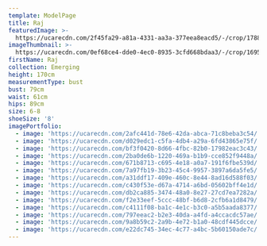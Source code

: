 ```yaml
---
template: ModelPage
title: Raj
featuredImage: >-
  https://ucarecdn.com/2f45fa29-a81a-4331-aa3a-377eea8eacd5/-/crop/1788x1208/0,175/-/preview/
imageThumbnail: >-
  https://ucarecdn.com/0ef68ce4-dde0-4ec0-8935-3cfd668bdaa3/-/crop/1695x2163/1070,344/-/preview/
firstName: Raj
collection: Emerging
height: 170cm
measurementType: bust
bust: 79cm
waist: 61cm
hips: 89cm
size: 6-8
shoeSize: '8'
imagePortfolio:
  - image: 'https://ucarecdn.com/2afc441d-78e6-42da-abca-71c8beba3c54/'
  - image: 'https://ucarecdn.com/d029edc1-c5fa-4db4-a29a-6fd43865e75f/'
  - image: 'https://ucarecdn.com/bf3f0420-8d66-4fbc-82b0-17982eac3c43/'
  - image: 'https://ucarecdn.com/2ba0de6b-1220-469a-b1b9-cce852f9448a/'
  - image: 'https://ucarecdn.com/671b8713-c695-4e18-a0a7-191f6fbe539d/'
  - image: 'https://ucarecdn.com/7a97fb19-3b23-45c4-9957-3897a6da5fe5/'
  - image: 'https://ucarecdn.com/a31ddf17-409e-460c-8e44-8ad16d588f03/'
  - image: 'https://ucarecdn.com/c430f53e-d67a-4714-a6bd-05602bff4e1d/'
  - image: 'https://ucarecdn.com/db2ca885-3474-48a0-8e27-27cd7ea7282a/'
  - image: 'https://ucarecdn.com/f2e33eef-5ccc-48bf-b6d8-2cfb6a1d8479/'
  - image: 'https://ucarecdn.com/c4111f08-ba1c-4e1c-b3c0-a5b5aada8377/'
  - image: 'https://ucarecdn.com/797eeac2-b2e3-40da-a4fd-a4ccacdc57ae/'
  - image: 'https://ucarecdn.com/9a8b59c2-2a9b-4e72-b1a0-48cdf445dcce/'
  - image: 'https://ucarecdn.com/e22dc745-34ec-4c77-a4bc-5b60150ade7c/'
---
```


